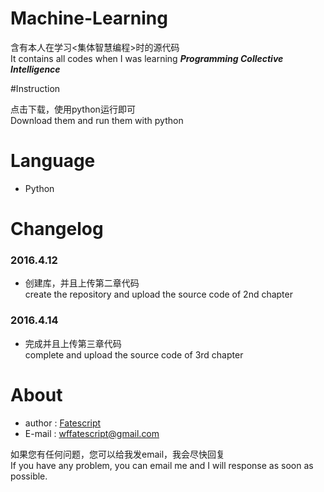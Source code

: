 # Machine-Learning

含有本人在学习<集体智慧编程>时的源代码  
It contains all codes when I was learning ***Programming Collective Intelligence***  

#Instruction  

点击下载，使用python运行即可  
Download them and run them with python
# Language  

  * Python

  
# Changelog

### 2016.4.12

  * 创建库，并且上传第二章代码  
  create the repository and upload the source code of 2nd chapter  
### 2016.4.14
  * 完成并且上传第三章代码  
   complete and upload the source code of 3rd chapter
 
# About  

* author : [Fatescript](https://github.com/FateScript)
* E-mail : wffatescript@gmail.com

如果您有任何问题，您可以给我发email，我会尽快回复  
If you have any problem, you can email me and I will response as soon as possible.
